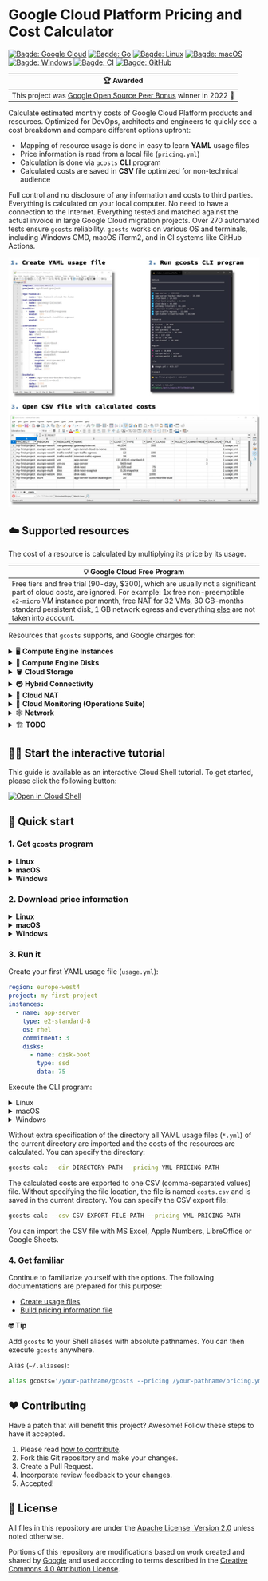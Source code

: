 # Google Cloud Platform Pricing and Cost Calculator

[![Bagde: Google Cloud](https://img.shields.io/badge/Google%20Cloud-%234285F4.svg?logo=google-cloud&logoColor=white)](#readme)
[![Bagde: Go](https://img.shields.io/badge/Go-%2300ADD8.svg?logo=go&logoColor=white)](#readme)
[![Bagde: Linux](https://img.shields.io/badge/Linux-FCC624.svg?logo=linux&logoColor=black)](#-quick-start)
[![Bagde: macOS](https://img.shields.io/badge/macOS-000000.svg?logo=apple&logoColor=white)](#-quick-start)
[![Bagde: Windows](https://img.shields.io/badge/Windows-008080.svg?logo=windows95&logoColor=white)](#-quick-start)
[![Bagde: CI](https://github.com/Cyclenerd/google-cloud-pricing-cost-calculator/actions/workflows/test.yml/badge.svg)](https://github.com/Cyclenerd/google-cloud-pricing-cost-calculator/actions/workflows/test.yml)
[![Bagde: GitHub](https://img.shields.io/github/license/cyclenerd/google-cloud-pricing-cost-calculator)](https://github.com/Cyclenerd/google-cloud-pricing-cost-calculator/blob/master/LICENSE)

| 🏆 Awarded |
|------------------------------------------------|
| This project was [Google Open Source Peer Bonus](https://opensource.googleblog.com/2022/09/announcing-the-second-group-of-open-source-peer-bonus-winners-in-2022.html) winner in 2022 🥳 |

Calculate estimated monthly costs of Google Cloud Platform products and resources.
Optimized for DevOps, architects and engineers to quickly see a cost breakdown and compare different options upfront:

* Mapping of resource usage is done in easy to learn **YAML** usage files
* Price information is read from a local file (`pricing.yml`)
* Calculation is done via `gcosts` **CLI** program
* Calculated costs are saved in **CSV** file optimized for non-technical audience

Full control and no disclosure of any information and costs to third parties.
Everything is calculated on your local computer.
No need to have a connection to the Internet.
Everything tested and matched against the actual invoice in large Google Cloud migration projects.
Over 270 automated tests ensure `gcosts` reliability.
`gcosts` works on various OS and terminals, including Windows CMD, macOS iTerm2, and in CI systems like GitHub Actions.

![Screenshot: YAML usage file, gcosts and CSV costs file](https://raw.githubusercontent.com/Cyclenerd/google-cloud-pricing-cost-calculator/master/img/gcosts-usage-costs.jpg?v1)


## ☁️ Supported resources

The cost of a resource is calculated by multiplying its price by its usage.

| 💡 Google Cloud Free Program |
|------------------------------------------------|
| Free tiers and free trial (90-day, $300), which are usually not a significant part of cloud costs, are ignored. For example: 1x free non-preemptible `e2-micro` VM instance per month, free NAT for 32 VMs, 30 GB-months standard persistent disk, 1 GB network egress and everything [else](https://cloud.google.com/free/docs/gcp-free-tier/#compute) are not taken into account. |

Resources that `gcosts` supports, and Google charges for:

<details>
<summary>🖥️ <b>Compute Engine Instances</b></summary>

- [x] All machine types are supported
	- [x] `A2` and `G2` accelerator optimized machines
	- [x] `C2` and `C2D` compute optimized machine series 
	- [x] `M1`, `M2` and `M3` memory optimized machine series 
	- [x] `C3`, `E2`, `N1`, `N2`, `N2D`, `T2D` and `T2A` general purpose machine series 
- [x] Sustained use discounts (SUD) are applied to monthly costs
- [x] Spot provisioning model (Spot VM) is supported
- [ ] Flexible committed use discounts (Flexible CUD) are not supported
- [x] 1 year and 3 year committed use discounts (CUD) are supported
- [x] Paid "premium" operating system licenses (paid images) are supported
	- [x] SUSE Linux Enterprise Server
	- [x] SLES for SAP (1y and 3y committed use discounts (CUD) are also supported)
	- [x] Red Hat Enterprise Linux (1y and 3y committed use discounts (CUD) are also supported)
	- [x] RHEL for SAP (1y and 3y committed use discounts (CUD) are also supported)
	- [x] Windows Server
- [x] Custom machine types are supported (have to be created manually)
- [ ] Sole-tenant VMs are not supported
</details>

<details>
<summary>💾 <b>Compute Engine Disks</b></summary>

- [x] All persistent disk (PD) types are supported
	- [x] Zonal persistent disk
	- [x] Regional persistent disk
	- [x] Local SSD
	- [ ] Provisioned IOPS
</details>

<details>
<summary>🪣 <b>Cloud Storage</b></summary>

- [x] All storage classes and location types are supported
	- [x] region
	- [x] dual-region
	- [x] multi-region
</details>

<details>
<summary>🚇 <b>Hybrid Connectivity</b></summary>

- [x] VPN tunnel
- [ ] Interconnect is currently not calculated
</details>

<details>
<summary>🔗 <b>Cloud NAT</b></summary>

- [x] NAT gateway
- [x] Data processing (both egress and ingress)
</details>

<details>
<summary>🚦 <b>Cloud Monitoring (Operations Suite)</b></summary>

- [x] Monitoring data
</details>

<details>
<summary>🕸️ <b>Network</b></summary>

- [x] Premium Tier internet egress
	- [x] Worldwide destinations (excluding China & Australia, but including Hong Kong)
	- [x] China destinations (excluding Hong Kong)
	- [x] Australia destinations
</details>

<details>
<summary>🏗️ <b>TODO</b></summary>

The following services are not currently supported, but are on the TODO list:

- [ ] BigQuery
- [ ] Cloud SQL

Please suggest other resources worth covering by upvoting existing issue or opening new issue.
</details>


## 🧑‍🏫 Start the interactive tutorial

This guide is available as an interactive Cloud Shell tutorial.
To get started, please click the following button:

[![Open in Cloud Shell](https://gstatic.com/cloudssh/images/open-btn.png)](https://shell.cloud.google.com/cloudshell/open?cloudshell_git_repo=https://github.com/Cyclenerd/google-cloud-pricing-cost-calculator&cloudshell_git_branch=master&cloudshell_tutorial=cloud-shell-tutorial.md)


## 🏃 Quick start

### 1. Get `gcosts` program

<details>
<summary><b>Linux</b></summary>

Download:
* [x86_64](https://github.com/Cyclenerd/google-cloud-pricing-cost-calculator/releases/latest/download/gcosts-linux-x86_64) Intel or AMD 64-Bit CPU
  ```bash
  curl -L "https://github.com/Cyclenerd/google-cloud-pricing-cost-calculator/releases/latest/download/gcosts-linux-x86_64" \
       -o "gcosts" && \
  chmod +x "gcosts"
  ```
* [arm64](https://github.com/Cyclenerd/google-cloud-pricing-cost-calculator/releases/latest/download/gcosts-linux-arm64) Arm-based 64-Bit CPU (i.e. in Raspberry Pi)
  ```bash
  curl -L "https://github.com/Cyclenerd/google-cloud-pricing-cost-calculator/releases/latest/download/gcosts-linux-arm64" \
       -o "gcosts" && \
  chmod +x "gcosts"
  ```

To determine your OS version, run `getconf LONG_BIT` or `uname -m` at the command line.

Execute `gcosts`:
```bash
./gcosts help
```
</details>

<details>
<summary><b>macOS</b></summary>

Download:
* [x86_64](https://github.com/Cyclenerd/google-cloud-pricing-cost-calculator/releases/latest/download/gcosts-macos-x86_64) Intel 64-bit
  ```bash
  curl -L "https://github.com/Cyclenerd/google-cloud-pricing-cost-calculator/releases/latest/download/gcosts-macos-x86_64" \
       -o "gcosts" && \
  chmod +x "gcosts"
  ```
* [arm64](https://github.com/Cyclenerd/google-cloud-pricing-cost-calculator/releases/latest/download/gcosts-macos-arm64) Apple silicon 64-bit
  ```bash
  curl -L "https://github.com/Cyclenerd/google-cloud-pricing-cost-calculator/releases/latest/download/gcosts-macos-arm64" \
       -o "gcosts" && \
  chmod +x "gcosts"
  ```

To determine your OS version, run `uname -m` at the command line.

Execute `gcosts`:
```bash
./gcosts help
```
</details>

<details>
<summary><b>Windows</b></summary>

Download:
* [x86_64](https://github.com/Cyclenerd/google-cloud-pricing-cost-calculator/releases/latest/download/gcosts-windows-x86_64.exe) Intel or AMD 64-Bit CPU
   ```powershell
   Invoke-WebRequest -Uri "https://github.com/Cyclenerd/google-cloud-pricing-cost-calculator/releases/latest/download/gcosts-windows-x86_64.exe" -OutFile "gcosts.exe"
   ```
* [arm64](https://github.com/Cyclenerd/google-cloud-pricing-cost-calculator/releases/latest/download/gcosts-windows-arm64.exe) Arm-based 64-Bit CPU
   ```powershell
   Invoke-WebRequest -Uri "https://github.com/Cyclenerd/google-cloud-pricing-cost-calculator/releases/latest/download/gcosts-windows-arm64.exe" -OutFile "gcosts.exe"
   ```
To determine your OS version, run `echo %PROCESSOR_ARCHITECTURE%` at the command line.

Execute `gcosts.exe`:
```powershell
.\gcosts.exe help
```
</details>

### 2. Download price information

<details>
<summary><b>Linux</b></summary>

[Download](https://github.com/Cyclenerd/google-cloud-pricing-cost-calculator/raw/master/pricing.yml) the latest and tested price information file `pricing.yml`:
```bash
curl -L "https://github.com/Cyclenerd/google-cloud-pricing-cost-calculator/raw/master/pricing.yml" \
     -o "pricing.yml"
```
</details>

<details>
<summary><b>macOS</b></summary>

[Download](https://github.com/Cyclenerd/google-cloud-pricing-cost-calculator/raw/master/pricing.yml) the latest and tested price information file `pricing.yml`:
```bash
curl -L "https://github.com/Cyclenerd/google-cloud-pricing-cost-calculator/raw/master/pricing.yml" \
     -o "pricing.yml"
```
</details>

<details>
<summary><b>Windows</b></summary>

[Download](https://github.com/Cyclenerd/google-cloud-pricing-cost-calculator/raw/master/pricing.yml) the latest and tested price information file `pricing.yml`:
```powershell
Invoke-WebRequest -Uri "https://github.com/Cyclenerd/google-cloud-pricing-cost-calculator/raw/master/pricing.yml" -OutFile "pricing.yml"
```
</details>

### 3. Run it

Create your first YAML usage file (`usage.yml`):
```yml
region: europe-west4
project: my-first-project
instances:
  - name: app-server
    type: e2-standard-8
    os: rhel
    commitment: 3
    disks:
      - name: disk-boot
        type: ssd
        data: 75
```

Execute the CLI program:

<details>
<summary>Linux</summary>

Execute `gcosts`:
```bash
./gcosts calc
```
</details>

<details>
<summary>macOS</summary>

Execute `gcosts`:
```bash
./gcosts calc
```
</details>

<details>
<summary>Windows</summary>

Execute `gcosts.exe`:
```powershell
.\gcosts.exe calc
```
</details>

Without extra specification of the directory all YAML usage files (`*.yml`) of the current directory are imported and the costs of the resources are calculated.
You can specify the directory:
```bash
gcosts calc --dir DIRECTORY-PATH --pricing YML-PRICING-PATH
```

The calculated costs are exported to one CSV (comma-separated values) file.
Without specifying the file location, the file is named `costs.csv` and is saved in the current directory.
You can specify the CSV export file:
```bash
gcosts calc --csv CSV-EXPORT-FILE-PATH --pricing YML-PRICING-PATH
```

You can import the CSV file with MS Excel, Apple Numbers, LibreOffice or Google Sheets.

### 4. Get familiar

Continue to familiarize yourself with the options. The following documentations are prepared for this purpose:

* [Create usage files](usage/)
* [Build pricing information file](build/)

**🤓 Tip**

Add `gcosts` to your Shell aliases with absolute pathnames.
You can then execute `gcosts` anywhere.

Alias (`~/.aliases`):
```bash
alias gcosts='/your-pathname/gcosts --pricing /your-pathname/pricing.yml'
```

## ❤️ Contributing

Have a patch that will benefit this project?
Awesome! Follow these steps to have it accepted.

1. Please read [how to contribute](CONTRIBUTING.md).
1. Fork this Git repository and make your changes.
1. Create a Pull Request.
1. Incorporate review feedback to your changes.
1. Accepted!


## 📜 License

All files in this repository are under the [Apache License, Version 2.0](LICENSE) unless noted otherwise.

Portions of this repository are modifications based on work created and shared by [Google](https://developers.google.com/readme/policies)
and used according to terms described in the [Creative Commons 4.0 Attribution License](https://creativecommons.org/licenses/by/4.0/).